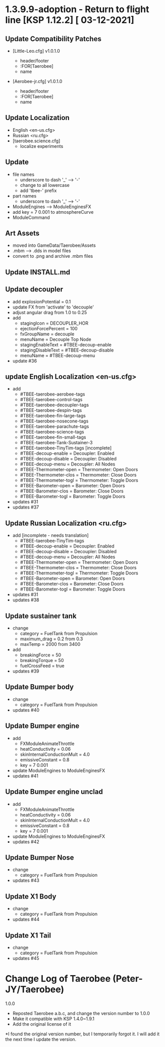 # 1.3.9.9-adoption - Return to flight line [KSP 1.12.2] [ 03-12-2021]

## Update Compatibility Patches

- [Little-Leo.cfg] v1.0.1.0
  - header/footer
  - :FOR[Taerobee]
  - name

- [Aerobee-jr.cfg] v1.0.1.0
  - header/footer
  - :FOR[Taerobee]
  - name
  
## Update Localization

- English <en-us.cfg>
- Russian <ru.cfg>
- [taerobee.science.cfg]
  - localize experiments

## Update
- file names
  - underscore to dash '_' --> '-'
  - change to all lowercase
  - add 'tbee-' prefix
- part names
  - underscore to dash '_' --> '-'
- ModuleEngines --> ModuleEnginesFX
- add key = 7 0.001 to atmosphereCurve
- ModuleCommand

## Art Assets
- moved into GameData/Taerobee/Assets
- .mbm --> .dds in model files
- convert to .png and archive .mbm files

## Update INSTALL.md

## Update decoupler

- add explosionPotential = 0.1
- update FX from 'activate' to 'decouple'
- adjust angular drag from 1.0 to 0.25
- add
  - stagingIcon = DECOUPLER_HOR
  - ejectionForcePercent = 100
  - fxGroupName = decouple
  - menuName = Decouple Top Node
  - stagingEnableText = #TBEE-decoup-enable
  - stagingDisableText = #TBEE-decoup-disable
  - menuName = #TBEE-decoup-menu
- update #36

## update English Localization <en-us.cfg>

- add
  - #TBEE-taerobee-aerobee-tags
  - #TBEE-taerobee-control-tags
  - #TBEE-taerobee-decoupler-tags
  - #TBEE-taerobee-despin-tags
  - #TBEE-taerobee-fin-large-tags
  - #TBEE-taerobee-nosecone-tags
  - #TBEE-taerobee-parachute-tags
  - #TBEE-taerobee-science-tags
  - #TBEE-taerobee-fin-small-tags
  - #TBEE-taerobee-Tank-Sustainer-3
  - #TBEE-taerobee-TinyTim-tags [incomplete]
  - #TBEE-decoup-enable = Decoupler: Enabled
  - #TBEE-decoup-disable = Decoupler: Disabled
  - #TBEE-decoup-menu = Decoupler: All Nodes
  - #TBEE-Thermometer-open = Thermometer: Open Doors
  - #TBEE-Thermometer-clos = Thermometer: Close Doors
  - #TBEE-Thermometer-togl = Thermometer: Toggle Doors
  - #TBEE-Barometer-open = Barometer: Open Doors
  - #TBEE-Barometer-clos = Barometer: Close Doors
  - #TBEE-Barometer-togl = Barometer: Toggle Doors
- updates #31 
- updates #37

## Update Russian Localization <ru.cfg>

- add [incomplete - needs translation]
  - #TBEE-taerobee-TinyTim-tags
  - #TBEE-decoup-enable = Decoupler: Enabled
  - #TBEE-decoup-disable = Decoupler: Disabled
  - #TBEE-decoup-menu = Decoupler: All Nodes
  - #TBEE-Thermometer-open = Thermometer: Open Doors
  - #TBEE-Thermometer-clos = Thermometer: Close Doors
  - #TBEE-Thermometer-togl = Thermometer: Toggle Doors
  - #TBEE-Barometer-open = Barometer: Open Doors
  - #TBEE-Barometer-clos = Barometer: Close Doors
  - #TBEE-Barometer-togl = Barometer: Toggle Doors
- updates #31 
- updates #38

## Update sustainer tank

- change
  - category = FuelTank from Propulsion
  - maximum_drag = 0.2 from 0.3
  - maxTemp = 2000 from 3400 
- add
  - breakingForce = 50
  - breakingTorque = 50
  - fuelCrossFeed = true
- updates #39

## Update Bumper body

- change
  - category = FuelTank from Propulsion
- updates #40

## Update Bumper engine

- add 
  - FXModuleAnimateThrottle
  - heatConductivity = 0.06
  - skinInternalConductionMult = 4.0
  - emissiveConstant = 0.8
  - key = 7 0.001
- update ModuleEngines to ModuleEnginesFX
- updates #41

## Update Bumper engine unclad

- add 
  - FXModuleAnimateThrottle
  - heatConductivity = 0.06
  - skinInternalConductionMult = 4.0
  - emissiveConstant = 0.8
  - key = 7 0.001
- update ModuleEngines to ModuleEnginesFX
- updates #42

## Update Bumper Nose

- change
  - category = FuelTank from Propulsion
- updates #43

## Update X1 Body

- change
  - category = FuelTank from Propulsion
- updates #44

## Update X1 Tail

- change
  - category = FuelTank from Propulsion
- updates #45

Change Log of Taerobee (Peter-JY/Taerobee)
=====================================================

1.0.0
- Reposted Taerobee a.b.c, and change the version number to 1.0.0
- Make it compatible with KSP 1.4.0~1.9.1
- Add the original license of it

*I found the original version number, but I temporarily forgot it. I will add it the next time I update the version.